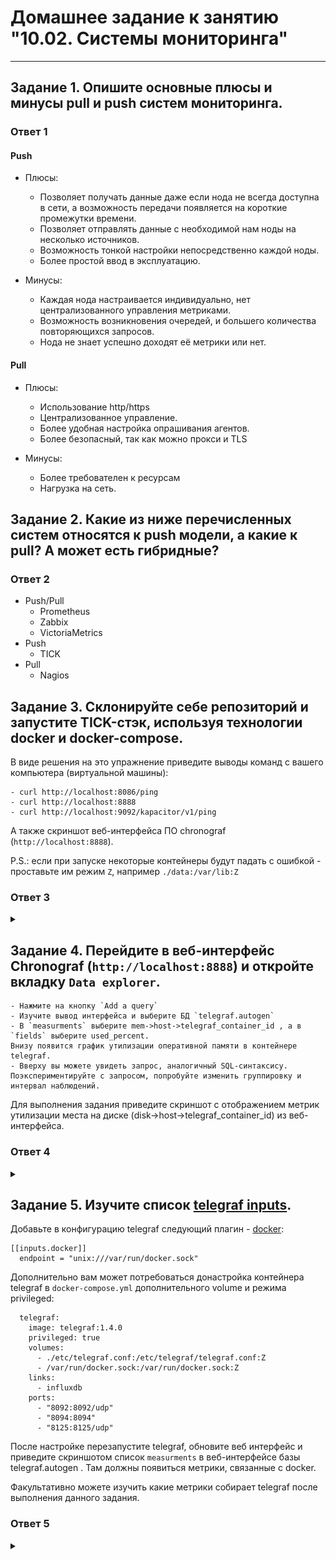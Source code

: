 # Домашнее задание к занятию "10.02. Системы мониторинга"

---
## Задание 1. Опишите основные плюсы и минусы pull и push систем мониторинга.

### Ответ 1

#### Push

- Плюсы:
  - Позволяет получать данные даже если нода не всегда доступна в сети, а возможность передачи появляется на короткие промежутки времени.
  - Позволяет отправлять данные с необходимой нам ноды на несколько источников.
  - Возможность тонкой настройки непосредственно каждой ноды.
  - Более простой ввод в эксплуатацию.

- Минусы:
  - Каждая нода настраивается индивидуально, нет централизованного управления метриками. 
  - Возможность возникновения очередей, и большего количества повторяющихся запросов.
  - Нода не знает успешно доходят её метрики или нет.
  
#### Pull

- Плюсы:
  - Использование http/https
  - Централизованное управление.
  - Более удобная настройка опрашивания агентов.
  - Более безопасный, так как можно прокси и TLS

- Минусы:
  - Более требователен к ресурсам
  - Нагрузка на сеть.


## Задание 2. Какие из ниже перечисленных систем относятся к push модели, а какие к pull? А может есть гибридные?

### Ответ 2

- Push/Pull
  - Prometheus
  - Zabbix
  - VictoriaMetrics
- Push
  - TICK
- Pull
  - Nagios

## Задание 3. Склонируйте себе репозиторий и запустите TICK-стэк, используя технологии docker и docker-compose.

В виде решения на это упражнение приведите выводы команд с вашего компьютера (виртуальной машины):

    - curl http://localhost:8086/ping
    - curl http://localhost:8888
    - curl http://localhost:9092/kapacitor/v1/ping

А также скриншот веб-интерфейса ПО chronograf (`http://localhost:8888`). 

P.S.: если при запуске некоторые контейнеры будут падать с ошибкой - проставьте им режим `Z`, например
`./data:/var/lib:Z`

### Ответ 3

<details><summary></summary>

```
panmonster@panmonster-PC:~/sandbox$ curl http://localhost:8086/ping
panmonster@panmonster-PC:~/sandbox$ curl http://localhost:9092/kapacitor/v1/ping
panmonster@panmonster-PC:~/sandbox$ curl http://localhost:8888
<!DOCTYPE html><html><head><meta http-equiv="Content-type" content="text/html; charset=utf-8"><title>Chronograf</title><link rel="icon shortcut" href="/favicon.fa749080.ico"><link rel="stylesheet" 
href="/src.9cea3e4e.css"></head><body> <div id="react-root" data-basepath=""></div> <script src="/src.a969287c.js"></script> </body></html>
```

![image](https://github.com/PanMonsters/virt-netology/blob/08420cbbd417e451894dbaf044ee37e980ccb910/image/10.2_1.png.png)

</details>

## Задание 4. Перейдите в веб-интерфейс Chronograf (`http://localhost:8888`) и откройте вкладку `Data explorer`.

    - Нажмите на кнопку `Add a query`
    - Изучите вывод интерфейса и выберите БД `telegraf.autogen`
    - В `measurments` выберите mem->host->telegraf_container_id , а в `fields` выберите used_percent. 
    Внизу появится график утилизации оперативной памяти в контейнере telegraf.
    - Вверху вы можете увидеть запрос, аналогичный SQL-синтаксису. 
    Поэкспериментируйте с запросом, попробуйте изменить группировку и интервал наблюдений.

Для выполнения задания приведите скриншот с отображением метрик утилизации места на диске 
(disk->host->telegraf_container_id) из веб-интерфейса.

### Ответ 4

<details><summary></summary>

Так как данные метрики отсутствовали для их отображения я добавил в файл telegraf.conf

```
[[inputs.disk]]
[[inputs.mem]]
```

![image](https://github.com/PanMonsters/virt-netology/blob/08420cbbd417e451894dbaf044ee37e980ccb910/image/10.2_2.png.png)

![image](https://github.com/PanMonsters/virt-netology/blob/08420cbbd417e451894dbaf044ee37e980ccb910/image/10.2_3.png)

</details>


## Задание 5. Изучите список [telegraf inputs](https://github.com/influxdata/telegraf/tree/master/plugins/inputs).  

Добавьте в конфигурацию telegraf следующий плагин - [docker](https://github.com/influxdata/telegraf/tree/master/plugins/inputs/docker):
```
[[inputs.docker]]
  endpoint = "unix:///var/run/docker.sock"
```

Дополнительно вам может потребоваться донастройка контейнера telegraf в `docker-compose.yml` дополнительного volume и 
режима privileged:
```
  telegraf:
    image: telegraf:1.4.0
    privileged: true
    volumes:
      - ./etc/telegraf.conf:/etc/telegraf/telegraf.conf:Z
      - /var/run/docker.sock:/var/run/docker.sock:Z
    links:
      - influxdb
    ports:
      - "8092:8092/udp"
      - "8094:8094"
      - "8125:8125/udp"
```

После настройке перезапустите telegraf, обновите веб интерфейс и приведите скриншотом список `measurments` в 
веб-интерфейсе базы telegraf.autogen . Там должны появиться метрики, связанные с docker.

Факультативно можете изучить какие метрики собирает telegraf после выполнения данного задания.

### Ответ 5

<details><summary></summary>

Необходимо было добавить ладельца сокета в telegraf docker-compose.yml.

```
panmonster@panmonster-PC:~/sandbox$ stat -c '%g' /var/run/docker.sock
998

user: telegraf:998
```

Изменил контейнер telegraf в docker-compose.yml в соответствии с заданием.

```
  telegraf:
    # Full tag list: https://hub.docker.com/r/library/telegraf/tags/
    build:
      context: ./images/telegraf/
      dockerfile: ./${TYPE}/Dockerfile
      args:
        TELEGRAF_TAG: ${TELEGRAF_TAG}
    image: "telegraf"
    privileged: true
    user: telegraf:998
    environment:
      HOSTNAME: "telegraf-getting-started"
    # Telegraf requires network access to InfluxDB
    links:
      - influxdb
    volumes:
      # Mount for telegraf configuration
      - ./telegraf/telegraf.conf:/etc/telegraf/telegraf.conf:Z
      # Mount for Docker API access
      - /var/run/docker.sock:/var/run/docker.sock:Z
    depends_on:
      - influxdb
    ports:
      - "8092:8092/udp"
      - "8094:8094"
      - "8125:8125/udp"
```

Добавил докер метрики в telegraf.conf 

```
[[inputs.docker]]
  endpoint = "unix:///var/run/docker.sock"
  container_names = []
  timeout = "5s"
  perdevice = true
  total = false
```

![image](https://github.com/PanMonsters/virt-netology/blob/08420cbbd417e451894dbaf044ee37e980ccb910/image/10.2_4.png.png)

</details>

